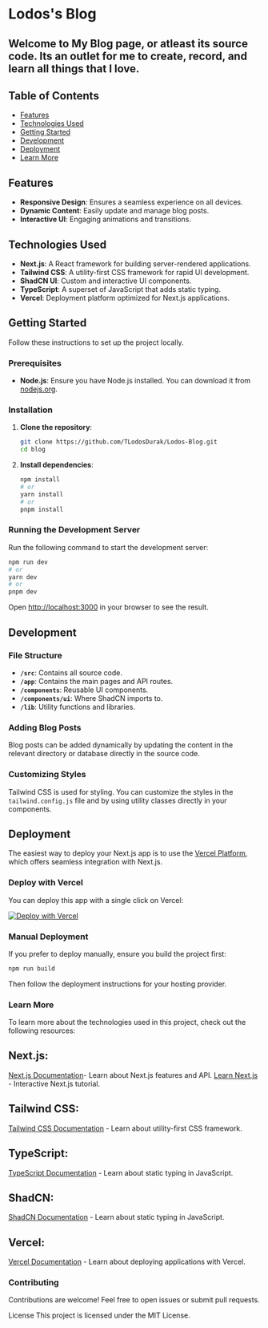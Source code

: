 # Lodos's Blog

## Welcome to My Blog page, or atleast its source code. Its an outlet for me to create, record, and learn all things that I love.

## Table of Contents

- [Features](#features)
- [Technologies Used](#technologies-used)
- [Getting Started](#getting-started)
- [Development](#development)
- [Deployment](#deployment)
- [Learn More](#learn-more)

## Features

- **Responsive Design**: Ensures a seamless experience on all devices.
- **Dynamic Content**: Easily update and manage blog posts.
- **Interactive UI**: Engaging animations and transitions.

## Technologies Used

- **Next.js**: A React framework for building server-rendered applications.
- **Tailwind CSS**: A utility-first CSS framework for rapid UI development.
- **ShadCN UI**: Custom and interactive UI components.
- **TypeScript**: A superset of JavaScript that adds static typing.
- **Vercel**: Deployment platform optimized for Next.js applications.

## Getting Started

Follow these instructions to set up the project locally.

### Prerequisites

- **Node.js**: Ensure you have Node.js installed. You can download it from [nodejs.org](https://nodejs.org/).

### Installation

1. **Clone the repository**:

    ```bash
    git clone https://github.com/TLodosDurak/Lodos-Blog.git
    cd blog
    ```

2. **Install dependencies**:

    ```bash
    npm install
    # or
    yarn install
    # or
    pnpm install
    ```

### Running the Development Server

Run the following command to start the development server:

```bash
npm run dev
# or
yarn dev
# or
pnpm dev
```

Open [http://localhost:3000](http://localhost:3000) in your browser to see the result.

## Development

### File Structure
- **`/src`**: Contains all source code.
- **`/app`**: Contains the main pages and API routes.
- **`/components`**: Reusable UI components.
- **`/components/ui`**: Where ShadCN imports to.
- **`/lib`**: Utility functions and libraries.

### Adding Blog Posts

Blog posts can be added dynamically by updating the content in the relevant directory or database directly in the source code.

### Customizing Styles

Tailwind CSS is used for styling. You can customize the styles in the `tailwind.config.js` file and by using utility classes directly in your components.

## Deployment

The easiest way to deploy your Next.js app is to use the [Vercel Platform](https://vercel.com/new), which offers seamless integration with Next.js.

### Deploy with Vercel

You can deploy this app with a single click on Vercel:

[![Deploy with Vercel](https://vercel.com/button)](https://vercel.com/new)

### Manual Deployment

If you prefer to deploy manually, ensure you build the project first:

```bash
npm run build
```
Then follow the deployment instructions for your hosting provider.

### Learn More
To learn more about the technologies used in this project, check out the following resources:

## Next.js:
[Next.js Documentation](https://nextjs.org/docs)- Learn about Next.js features and API.
[Learn Next.js](https://nextjs.org/learn) - Interactive Next.js tutorial.
## Tailwind CSS:
[Tailwind CSS Documentation](https://tailwindcss.com/docs) - Learn about utility-first CSS framework.
## TypeScript:
[TypeScript Documentation](https://www.typescriptlang.org/docs/) - Learn about static typing in JavaScript.
## ShadCN:
[ShadCN Documentation](https://ui.shadcn.com/docs) - Learn about static typing in JavaScript.
## Vercel:
[Vercel Documentation](https://vercel.com/docs) - Learn about deploying applications with Vercel.
### Contributing
Contributions are welcome! Feel free to open issues or submit pull requests.

License
This project is licensed under the MIT License.